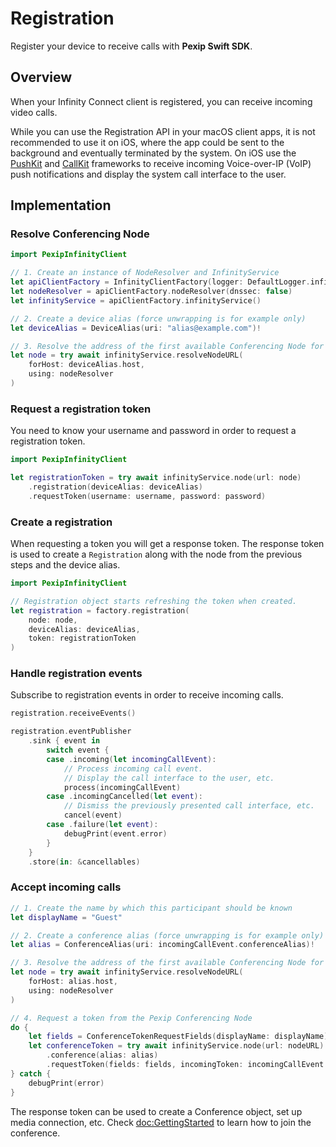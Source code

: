 # Registration

Register your device to receive calls with **Pexip Swift SDK**.

## Overview

When your Infinity Connect client is registered, you can receive incoming video calls.

While you can use the Registration API in your macOS client apps, it is not recommended to use it on iOS, where the app could be sent to the background and eventually terminated by the system. On iOS use the [PushKit](https://developer.apple.com/documentation/pushkit/responding_to_voip_notifications_from_pushkit) and [CallKit](https://developer.apple.com/documentation/callkit) frameworks to receive incoming Voice-over-IP (VoIP) push notifications and display the system call interface to the user.

## Implementation

### Resolve Conferencing Node

```swift
import PexipInfinityClient

// 1. Create an instance of NodeResolver and InfinityService
let apiClientFactory = InfinityClientFactory(logger: DefaultLogger.infinityClient)
let nodeResolver = apiClientFactory.nodeResolver(dnssec: false)
let infinityService = apiClientFactory.infinityService()

// 2. Create a device alias (force unwrapping is for example only)
let deviceAlias = DeviceAlias(uri: "alias@example.com")!

// 3. Resolve the address of the first available Conferencing Node for the provided host
let node = try await infinityService.resolveNodeURL(
    forHost: deviceAlias.host,
    using: nodeResolver
)
```

### Request a registration token

You need to know your username and password in order to request a registration token.

```swift
import PexipInfinityClient

let registrationToken = try await infinityService.node(url: node)
    .registration(deviceAlias: deviceAlias)
    .requestToken(username: username, password: password)
```

### Create a registration

When requesting a token you will get a response token. The response token is used to 
create a `Registration` along with the node from the previous steps and the device alias.

```swift
import PexipInfinityClient

// Registration object starts refreshing the token when created.
let registration = factory.registration(
    node: node,
    deviceAlias: deviceAlias,
    token: registrationToken
)
```

### Handle registration events

Subscribe to registration events in order to receive incoming calls.

```swift
registration.receiveEvents()

registration.eventPublisher
    .sink { event in
        switch event {
        case .incoming(let incomingCallEvent):
            // Process incoming call event.
            // Display the call interface to the user, etc.
            process(incomingCallEvent)
        case .incomingCancelled(let event):
            // Dismiss the previously presented call interface, etc.
            cancel(event)
        case .failure(let event):
            debugPrint(event.error)
        }
    }
    .store(in: &cancellables)
```

### Accept incoming calls

```swift
// 1. Create the name by which this participant should be known
let displayName = "Guest"

// 2. Create a conference alias (force unwrapping is for example only)
let alias = ConferenceAlias(uri: incomingCallEvent.conferenceAlias)!

// 3. Resolve the address of the first available Conferencing Node for the provided host
let node = try await infinityService.resolveNodeURL(
    forHost: alias.host,
    using: nodeResolver
)

// 4. Request a token from the Pexip Conferencing Node
do {
    let fields = ConferenceTokenRequestFields(displayName: displayName)
    let conferenceToken = try await infinityService.node(url: nodeURL)
        .conference(alias: alias)
        .requestToken(fields: fields, incomingToken: incomingCallEvent.token)
} catch {
    debugPrint(error)
} 
```

The response token can be used to create a Conference object, set up media connection, etc. 
Check <doc:GettingStarted> to learn how to join the conference.
